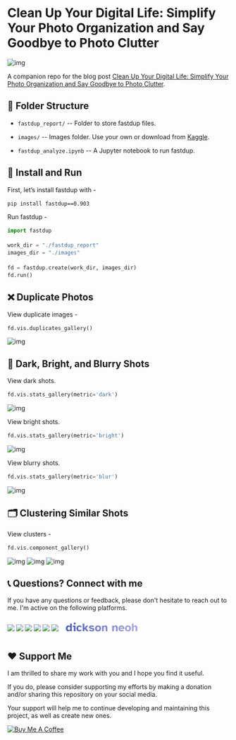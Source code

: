 # Clean Up Your Digital Life: Simplify Your Photo Organization and Say Goodbye to Photo Clutter

![img](https://dicksonneoh.com/images//blog/clean_up_your_digital_life/post_image.gif)

A companion repo for the blog post [Clean Up Your Digital Life: Simplify Your Photo Organization and Say Goodbye to Photo Clutter](https://dicksonneoh.com/blog/clean_up_your_digital_life/).

## 📂 Folder Structure

* `fastdup_report/` -- Folder to store fastdup files.

* `images/` -- Images folder. Use your own or download from [Kaggle](https://www.kaggle.com/datasets/duttadebadri/image-classification).

* `fastdup_analyze.ipynb` -- A Jupyter notebook to run fastdup.


## 🧮 Install and Run
First, let’s install fastdup with -

```
pip install fastdup==0.903
```

Run fastdup -

```python
import fastdup

work_dir = "./fastdup_report"
images_dir = "./images"

fd = fastdup.create(work_dir, images_dir)
fd.run()
```

## ❌ Duplicate Photos
View duplicate images - 

```python
fd.vis.duplicates_gallery()
```

![img](https://dicksonneoh.com/blog/clean_up_your_digital_life/duplicates.png)


## 🤳 Dark, Bright, and Blurry Shots

View dark shots.

```python
fd.vis.stats_gallery(metric='dark')
```

![img](https://dicksonneoh.com/blog/clean_up_your_digital_life/dark.png)

View bright shots.

```python
fd.vis.stats_gallery(metric='bright')
```

![img](https://dicksonneoh.com/blog/clean_up_your_digital_life/bright.png)

View blurry shots.

```python
fd.vis.stats_gallery(metric='blur')
```

![img](https://dicksonneoh.com/blog/clean_up_your_digital_life/blur.png)


## 🗂 Clustering Similar Shots
View clusters - 

```python
fd.vis.component_gallery()
```

![img](https://dicksonneoh.com/blog/clean_up_your_digital_life/cluster_160.png)
![img](https://dicksonneoh.com/blog/clean_up_your_digital_life/cluster_6667.png)
![img](https://dicksonneoh.com/blog/clean_up_your_digital_life/cluster_16356.png)

## 📞 Questions? Connect with me
If you have any questions or feedback, please don't hesitate to reach out to me.
I'm active on the following platforms.
<p align="left">
      <a href="https://www.linkedin.com/in/dickson-neoh/" target="blank"><img align="center"
            src="https://img.shields.io/badge/LinkedIn-0077B5?style=for-the-badge&logo=linkedin&logoColor=white" /></a>
      <a href="https://twitter.com/dicksonneoh7" target="blank"><img align="center"
            src="https://img.shields.io/badge/Twitter-1DA1F2?style=for-the-badge&logo=twitter&logoColor=white" /></a>
      <a href="https://github.com/dnth" target="blank"><img align="center"
            src="https://img.shields.io/badge/GitHub-100000?style=for-the-badge&logo=github&logoColor=white" /></a>
      <a href="https://www.youtube.com/channel/UCJckpaGYra_p9ixmEDvYARA" target="blank"><img align="center"
            src="https://img.shields.io/badge/YouTube-FF0000?style=for-the-badge&logo=youtube&logoColor=white" /></a>
      <a href="mailto:dickson.neoh@gmail.com" target="blank"><img align="center"
            src="https://img.shields.io/badge/Gmail-D14836?style=for-the-badge&logo=gmail&logoColor=white"/></a>
      <a href="https://medium.com/@dickson.neoh" target="blank"><img align="center"
            src="https://img.shields.io/badge/medium-%2312100E.svg?&style=for-the-badge&logo=medium&logoColor=white"/></a>
      <a href="https://dicksonneoh.com/" target="blank"><img align="center"
            src="https://raw.githubusercontent.com/dnth/dnth.github.io/main/static/images/site-navigation/logo_dn.png"
            alt="dnth" height="45" /></a>
</p>

## ❤️ Support Me
I am thrilled to share my work with you and I hope you find it useful. 

If you do, please consider supporting my efforts by making a donation and/or sharing this repository on your social media. 

Your support will help me to continue developing and maintaining this project, as well as create new ones.

<a href="https://www.buymeacoffee.com/dicksonneoh" target="_blank"><img src="https://cdn.buymeacoffee.com/buttons/v2/default-blue.png" alt="Buy Me A Coffee" style="height: 60px !important;width: 217px !important;" ></a>
